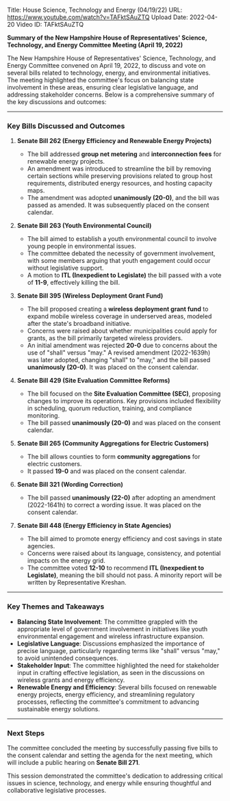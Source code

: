 Title: House Science, Technology and Energy (04/19/22)
URL: https://www.youtube.com/watch?v=TAFktSAuZTQ
Upload Date: 2022-04-20
Video ID: TAFktSAuZTQ

**Summary of the New Hampshire House of Representatives' Science, Technology, and Energy Committee Meeting (April 19, 2022)**

The New Hampshire House of Representatives' Science, Technology, and Energy Committee convened on April 19, 2022, to discuss and vote on several bills related to technology, energy, and environmental initiatives. The meeting highlighted the committee's focus on balancing state involvement in these areas, ensuring clear legislative language, and addressing stakeholder concerns. Below is a comprehensive summary of the key discussions and outcomes:

---

### **Key Bills Discussed and Outcomes**

1. **Senate Bill 262 (Energy Efficiency and Renewable Energy Projects)**  
   - The bill addressed **group net metering** and **interconnection fees** for renewable energy projects.  
   - An amendment was introduced to streamline the bill by removing certain sections while preserving provisions related to group host requirements, distributed energy resources, and hosting capacity maps.  
   - The amendment was adopted **unanimously (20-0)**, and the bill was passed as amended. It was subsequently placed on the consent calendar.  

2. **Senate Bill 263 (Youth Environmental Council)**  
   - The bill aimed to establish a youth environmental council to involve young people in environmental issues.  
   - The committee debated the necessity of government involvement, with some members arguing that youth engagement could occur without legislative support.  
   - A motion to **ITL (Inexpedient to Legislate)** the bill passed with a vote of **11-9**, effectively killing the bill.  

3. **Senate Bill 395 (Wireless Deployment Grant Fund)**  
   - The bill proposed creating a **wireless deployment grant fund** to expand mobile wireless coverage in underserved areas, modeled after the state's broadband initiative.  
   - Concerns were raised about whether municipalities could apply for grants, as the bill primarily targeted wireless providers.  
   - An initial amendment was rejected **20-0** due to concerns about the use of "shall" versus "may." A revised amendment (2022-1639h) was later adopted, changing "shall" to "may," and the bill passed **unanimously (20-0)**. It was placed on the consent calendar.  

4. **Senate Bill 429 (Site Evaluation Committee Reforms)**  
   - The bill focused on the **Site Evaluation Committee (SEC)**, proposing changes to improve its operations. Key provisions included flexibility in scheduling, quorum reduction, training, and compliance monitoring.  
   - The bill passed **unanimously (20-0)** and was placed on the consent calendar.  

5. **Senate Bill 265 (Community Aggregations for Electric Customers)**  
   - The bill allows counties to form **community aggregations** for electric customers.  
   - It passed **19-0** and was placed on the consent calendar.  

6. **Senate Bill 321 (Wording Correction)**  
   - The bill passed **unanimously (22-0)** after adopting an amendment (2022-1641h) to correct a wording issue. It was placed on the consent calendar.  

7. **Senate Bill 448 (Energy Efficiency in State Agencies)**  
   - The bill aimed to promote energy efficiency and cost savings in state agencies.  
   - Concerns were raised about its language, consistency, and potential impacts on the energy grid.  
   - The committee voted **12-10** to recommend **ITL (Inexpedient to Legislate)**, meaning the bill should not pass. A minority report will be written by Representative Kreshan.  

---

### **Key Themes and Takeaways**  
- **Balancing State Involvement**: The committee grappled with the appropriate level of government involvement in initiatives like youth environmental engagement and wireless infrastructure expansion.  
- **Legislative Language**: Discussions emphasized the importance of precise language, particularly regarding terms like "shall" versus "may," to avoid unintended consequences.  
- **Stakeholder Input**: The committee highlighted the need for stakeholder input in crafting effective legislation, as seen in the discussions on wireless grants and energy efficiency.  
- **Renewable Energy and Efficiency**: Several bills focused on renewable energy projects, energy efficiency, and streamlining regulatory processes, reflecting the committee's commitment to advancing sustainable energy solutions.  

---

### **Next Steps**  
The committee concluded the meeting by successfully passing five bills to the consent calendar and setting the agenda for the next meeting, which will include a public hearing on **Senate Bill 271**.  

This session demonstrated the committee's dedication to addressing critical issues in science, technology, and energy while ensuring thoughtful and collaborative legislative processes.